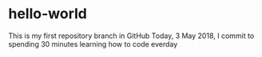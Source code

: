 # hello-world
This is my first repository branch in GitHub
Today, 3 May 2018, I commit to spending 30 minutes learning how to code everday 
